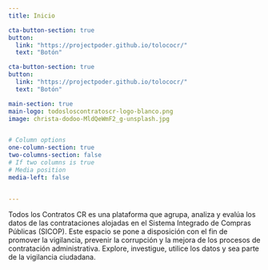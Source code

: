 ```yaml
---
title: Inicio

cta-button-section: true
button:
  link: "https://projectpoder.github.io/tolococr/"
  text: "Botón"

cta-button-section: true
button:
  link: "https://projectpoder.github.io/tolococr/"
  text: "Botón"

main-section: true
main-logo: todosloscontratoscr-logo-blanco.png
image: christa-dodoo-MldQeWmF2_g-unsplash.jpg


# Column options
one-column-section: true
two-columns-section: false
# If two columns is true
# Media position
media-left: false


---
```



Todos los Contratos CR es una plataforma que agrupa, analiza y evalúa los datos de las contrataciones alojadas en el Sistema Integrado de Compras Públicas (SICOP). Este espacio se pone a disposición con el fin de promover la vigilancia, prevenir la corrupción y la mejora de los procesos de contratación administrativa. Explore, investigue, utilice los datos y sea parte de la vigilancia ciudadana.



